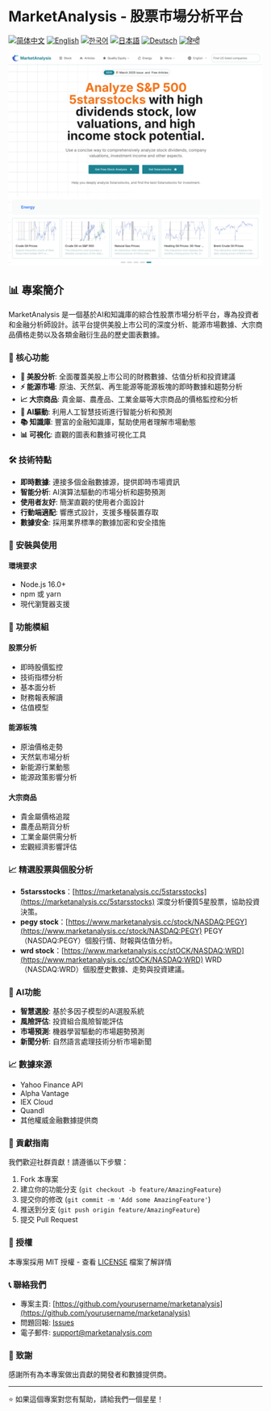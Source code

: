 # MarketAnalysis - 股票市場分析平台

[![简体中文](https://img.shields.io/badge/lang-简体中文-red.svg)](README.md)
[![English](https://img.shields.io/badge/lang-English-blue.svg)](README.en.md)
[![한국어](https://img.shields.io/badge/lang-한국어-green.svg)](README.ko.md)
[![日本語](https://img.shields.io/badge/lang-日本語-yellow.svg)](README.ja.md)
[![Deutsch](https://img.shields.io/badge/lang-Deutsch-orange.svg)](README.de.md)
[![हिन्दी](https://img.shields.io/badge/lang-हिन्दी-purple.svg)](README.hi.md)

![MarketAnalysis Cover](market-analysis-cover.png)

## 📊 專案簡介

MarketAnalysis 是一個基於AI和知識庫的綜合性股票市場分析平台，專為投資者和金融分析師設計。該平台提供美股上市公司的深度分析、能源市場數據、大宗商品價格走勢以及各類金融衍生品的歷史圖表數據。

### 🚀 核心功能

- **🏢 美股分析**: 全面覆蓋美股上市公司的財務數據、估值分析和投資建議
- **⚡ 能源市場**: 原油、天然氣、再生能源等能源板塊的即時數據和趨勢分析
- **📈 大宗商品**: 貴金屬、農產品、工業金屬等大宗商品的價格監控和分析
- **🤖 AI驅動**: 利用人工智慧技術進行智能分析和預測
- **📚 知識庫**: 豐富的金融知識庫，幫助使用者理解市場動態
- **📊 可視化**: 直觀的圖表和數據可視化工具

### 🛠 技術特點

- **即時數據**: 連接多個金融數據源，提供即時市場資訊
- **智能分析**: AI演算法驅動的市場分析和趨勢預測
- **使用者友好**: 簡潔直觀的使用者介面設計
- **行動端適配**: 響應式設計，支援多種裝置存取
- **數據安全**: 採用業界標準的數據加密和安全措施

### 🔧 安裝與使用

#### 環境要求
- Node.js 16.0+
- npm 或 yarn
- 現代瀏覽器支援

### 📱 功能模組

#### 股票分析
- 即時股價監控
- 技術指標分析
- 基本面分析
- 財務報表解讀
- 估值模型

#### 能源板塊
- 原油價格走勢
- 天然氣市場分析
- 新能源行業動態
- 能源政策影響分析

#### 大宗商品
- 貴金屬價格追蹤
- 農產品期貨分析
- 工業金屬供需分析
- 宏觀經濟影響評估

### 📈 精選股票與個股分析 

- **5starsstocks**：[https://marketanalysis.cc/5starsstocks](https://marketanalysis.cc/5starsstocks)
  深度分析優質5星股票，協助投資決策。
- **pegy stock**：[https://www.marketanalysis.cc/stock/NASDAQ:PEGY](https://www.marketanalysis.cc/stock/NASDAQ:PEGY)
  PEGY（NASDAQ:PEGY）個股行情、財報與估值分析。
- **wrd stock**：[https://www.marketanalysis.cc/stOCK/NASDAQ:WRD](https://www.marketanalysis.cc/stOCK/NASDAQ:WRD)
  WRD（NASDAQ:WRD）個股歷史數據、走勢與投資建議。

### 🔮 AI功能

- **智慧選股**: 基於多因子模型的AI選股系統
- **風險評估**: 投資組合風險智能評估
- **市場預測**: 機器學習驅動的市場趨勢預測
- **新聞分析**: 自然語言處理技術分析市場新聞

### 📈 數據來源

- Yahoo Finance API
- Alpha Vantage
- IEX Cloud
- Quandl
- 其他權威金融數據提供商

### 🤝 貢獻指南

我們歡迎社群貢獻！請遵循以下步驟：

1. Fork 本專案
2. 建立你的功能分支 (`git checkout -b feature/AmazingFeature`)
3. 提交你的修改 (`git commit -m 'Add some AmazingFeature'`)
4. 推送到分支 (`git push origin feature/AmazingFeature`)
5. 提交 Pull Request

### 📄 授權

本專案採用 MIT 授權 - 查看 [LICENSE](LICENSE) 檔案了解詳情

### 📞 聯絡我們

- 專案主頁: [https://github.com/yourusername/marketanalysis](https://github.com/yourusername/marketanalysis)
- 問題回報: [Issues](https://github.com/yourusername/marketanalysis/issues)
- 電子郵件: support@marketanalysis.com

### 🙏 致謝

感謝所有為本專案做出貢獻的開發者和數據提供商。

---

⭐ 如果這個專案對您有幫助，請給我們一個星星！ 